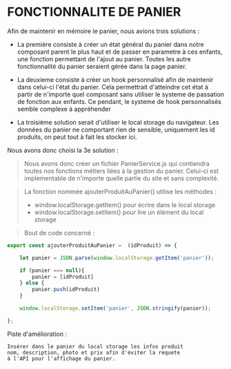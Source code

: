 # FONCTIONNALITE DE PANIER

Afin de maintenir en mémoire le panier, nous avions trois solutions :

- La première consiste à créer un état général du panier dans notre composant parent le plus haut
    et de passer en parametre à ces enfants, une fonction permettant de l'ajout au panier.
    Toutes les autre fonctionnalité du panier seraient gérée dans la page panier.
    
- La deuxieme consiste à créer un hook personnalisé afin de maintenir dans celui-ci l'état du panier.
    Cela permettrait d'atteindre cet état à partir de n'importe quel composant sans utiliser
    le systeme de passation de fonction aux enfants.
    Ce pendant, le systeme de hook personnalisés semble complexe à appréhender
    
- La troisième solution serait d'utiliser le local storage du navigateur. Les données du panier ne comportant
    rien de sensible, uniquement les id produits, on peut tout à fait les stocker ici.
    
Nous avons donc choisi la 3e solution :

>Nous avons donc créer un fichier PanierService.js qui contiendra toutes nos
>fonctions métiers liées à la gestion du panier. Celui-ci est implementable de
>n'importe quelle partie du site et sans complexité.

>La fonction nommée ajouterProduitAuPanier() utilise les méthodes :
>
>- window.localStorage.getItem() pour écrire dans le local storage
>- window.localStorage.setItem() pour lire un élément du local storage
    
>Bout de code concerné :
    
```js
export const ajouterProduitAuPanier =  (idProduit) => {

    let panier = JSON.parse(window.localStorage.getItem('panier'));

    if (panier === null){
        panier = [idProduit]
    } else {
        panier.push(idProduit)
    }

    window.localStorage.setItem('panier', JSON.stringify(panier));

};
```
    
    
    
Piste d'amélioration :

    Insérer dans le panier du local storage les infos produit 
    nom, description, photo et prix afin d'éviter la requete
    à l'API pour l'affichage du panier. 
   